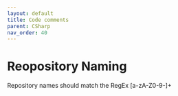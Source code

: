 ```yaml
---
layout: default
title: Code comments
parent: CSharp
nav_order: 40
---
```


# Reopository Naming
Repository names should match the RegEx [a-zA-Z0-9\-]+